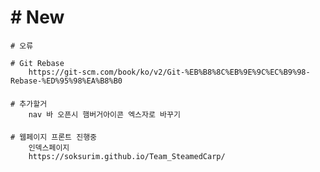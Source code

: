 # # New
    # 오류
     
    # Git Rebase
        https://git-scm.com/book/ko/v2/Git-%EB%B8%8C%EB%9E%9C%EC%B9%98-Rebase-%ED%95%98%EA%B8%B0
        

####
    # 추가할거
        nav 바 오픈시 햄버거아이콘 엑스자로 바꾸기
        
    
####
    # 웹페이지 프론트 진행중
        인덱스페이지
        https://soksurim.github.io/Team_SteamedCarp/